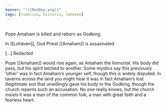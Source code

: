 ```yaml
---
banner: "![[RedDay.png]]"
tags: [timeline, historic, loháven]
---
```

<span  
class='ob-timelines'  
data-date='1343-10-10'  
data-title='The Red Day'  
data-class='orange'  
data-img = 'Images/RedDay.png'  
data-type='range' >  
Pope Amaham is killed and reborn as Godking.
</span>

In [[Loháven]], God Priest [[Amaham]] is assasinated

[...] Redacted

Pope [[Amaham]] would rise again, as Amaham the Immortal. His body did pass, but his spirit latched to another. Some mystics say this previously ‘other’ was in fact Amaham’s younger self, though this is widely disputed. In taverns across the land you might hear it was in fact Amaham’s lost illegitimate son that unwillingly gave his body to the Godking, though the church repents such an accusation. No one really knows, but the church insists it was a man of the common folk, a man with great faith and a fearless heart.
